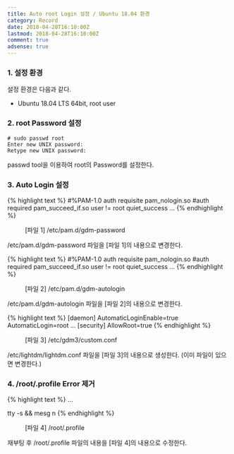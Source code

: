 ```yaml
---
title: Auto root Login 설정 / Ubuntu 18.04 환경
category: Record
date: 2018-04-28T16:10:00Z
lastmod: 2018-04-28T16:10:00Z
comment: true
adsense: true
---
```


### 1. 설정 환경

설정 환경은 다음과 같다.
* Ubuntu 18.04 LTS 64bit, root user

### 2. root Password 설정

~~~
# sudo passwd root
Enter new UNIX password:
Retype new UNIX password:
~~~

passwd tool을 이용하여 root의 Password를 설정한다.

### 3. Auto Login 설정

{% highlight text %}
#%PAM-1.0
auth    requisite       pam_nologin.so
#auth   required        pam_succeed_if.so user != root quiet_success
...
{% endhighlight %}
<figure>
<figcaption class="caption">[파일 1] /etc/pam.d/gdm-password</figcaption>
</figure>

/etc/pam.d/gdm-password 파일을 [파일 1]의 내용으로 변경한다.

{% highlight text %}
#%PAM-1.0
auth    requisite       pam_nologin.so
#auth   required        pam_succeed_if.so user != root quiet_success
...
{% endhighlight %}
<figure>
<figcaption class="caption">[파일 2] /etc/pam.d/gdm-autologin</figcaption>
</figure>

/etc/pam.d/gdm-autologin 파일을 [파일 2]의 내용으로 변경한다.

{% highlight text %}
[daemon]
AutomaticLoginEnable=true
AutomaticLogin=root
...
[security]
AllowRoot=true
{% endhighlight %}
<figure>
<figcaption class="caption">[파일 3] /etc/gdm3/custom.conf</figcaption>
</figure>

/etc/lightdm/lightdm.conf 파일을 [파일 3]의 내용으로 생성한다. (이미 파일이 있으면 변경한다.)

### 4. /root/.profile Error 제거

{% highlight text %}
...

tty -s && mesg n
{% endhighlight %}
<figure>
<figcaption class="caption">[파일 4] /root/.profile</figcaption>
</figure>

재부팅 후 /root/.profile 파일의 내용을 [파일 4]의 내용으로 수정한다.
